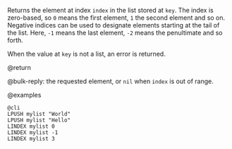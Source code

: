 Returns the element at index `index` in the list stored at `key`.
The index is zero-based, so `0` means the first element, `1` the second
element and so on. Negative indices can be used to designate elements
starting at the tail of the list. Here, `-1` means the last element, `-2` means
the penultimate and so forth.

When the value at `key` is not a list, an error is returned.

@return

@bulk-reply: the requested element, or `nil` when `index` is out of range.

@examples

    @cli
    LPUSH mylist "World"
    LPUSH mylist "Hello"
    LINDEX mylist 0
    LINDEX mylist -1
    LINDEX mylist 3


